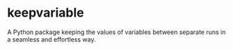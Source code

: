 # keepvariable
A Python package keeping the values of variables between separate runs in a seamless and effortless way.
